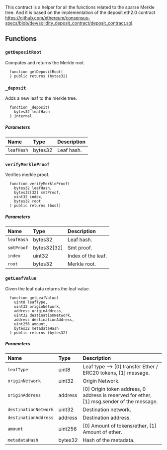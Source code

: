This contract is a helper for all the functions related to the sparse Merkle tree. And it is based on the implementation of the deposit eth2.0 contract https://github.com/ethereum/consensus-specs/blob/dev/solidity_deposit_contract/deposit_contract.sol.

## Functions

### `getDepositRoot`

Computes and returns the Merkle root.

```solidity
  function getDepositRoot(
  ) public returns (bytes32)
```

### `_deposit`

Adds a new leaf to the merkle tree.

```solidity
  function _deposit(
    bytes32 leafHash
  ) internal
```

##### Parameters

| Name | Type | Description                                                          |
| :--- | :--- | :------------------------------------------------------------------- |
|`leafHash` | bytes32 | Leaf hash. | 

### `verifyMerkleProof`

Verifies merkle proof.

```solidity
  function verifyMerkleProof(
    bytes32 leafHash,
    bytes32[32] smtProof,
    uint32 index,
    bytes32 root
  ) public returns (bool)
```

##### Parameters

| Name | Type | Description                                                          |
| :--- | :--- | :------------------------------------------------------------------- |
|`leafHash` | bytes32 | Leaf hash. | 
|`smtProof` | bytes32[32] | Smt proof. | 
|`index` | uint32 | Index of the leaf. | 
|`root` | bytes32 | Merkle root. | 

### `getLeafValue`

Given the leaf data returns the leaf value.

```solidity
  function getLeafValue(
    uint8 leafType,
    uint32 originNetwork,
    address originAddress,
    uint32 destinationNetwork,
    address destinationAddress,
    uint256 amount,
    bytes32 metadataHash
  ) public returns (bytes32)
```

##### Parameters

| Name | Type | Description                                                          |
| :--- | :--- | :------------------------------------------------------------------- |
|`leafType` | uint8 | Leaf type -->  [0] transfer Ether / ERC20 tokens, [1] message. | 
|`originNetwork` | uint32 | Origin Network. | 
|`originAddress` | address | [0] Origin token address, 0 address is reserved for ether, [1] msg.sender of the message. | 
|`destinationNetwork` | uint32 | Destination network. | 
|`destinationAddress` | address | Destination address. | 
|`amount` | uint256 | [0] Amount of tokens/ether, [1] Amount of ether. | 
|`metadataHash` | bytes32 | Hash of the metadata. | 
